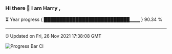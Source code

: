 ### Hi there 👋 I am Harry , 

⏳ Year progress { ███████████████████████████▁▁▁ } 90.34 %

---

⏰ Updated on Fri, 26 Nov 2021 17:38:08 GMT

![Progress Bar CI](https://github.com/duykhang68/duykhang68/workflows/Progress%20Bar%20CI/badge.svg)
